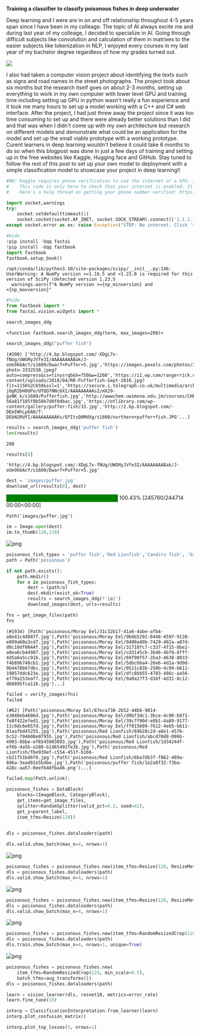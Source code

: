 **Training a classifier to classify poisonous fishes in deep underwater**

Deep learning and I were are in on and off relationship throughout 4-5 years span since I have been in my colleage. The topic of AI always excite me and during last year of my colleage, I decided to specialize in AI. Going through difficult subjects like convolution and calculation of them in matrixes to the easier subjects like tokenization in NLP, I enjoyed every courses in my last year of my bachelor degree regardless of how my grades turned out. 

![](/images/puffer.jpg)

I also had taken a computer vision project about identifying the texts such as signs and road names in the street photographs. The project took about six months but the research itself goes on about 2-3 months, setting up everything to work in my own computer with lower level GPU and training time including setting up GPU in python wasn't really a fun experience and it took me many hours to set up a model working with a C++ and C# web interface. After the project, I had just threw away the project since it was too time consuming to set up and there were already better solutions than I did and that was when I didn't come up with my own architecture but research on different models and demonstrate what could be an application for the model and set up the small viable prototype with a working prototype. Curent learners in deep learning wouldn't believe it could take 6 months to do so when this blogpost was done in just a few days of training and setting up in the free websites like Kaggle, Hugging face and GitHub. Stay tuned to follow the rest of this post to set up your own model to deployment with a simple classification model to showcase your project in deep learning!!  


```python
#NB: Kaggle requires phone verification to use the internet or a GPU. If you haven't done that yet, the cell below will fail
#    This code is only here to check that your internet is enabled. It doesn't do anything else.
#    Here's a help thread on getting your phone number verified: https://www.kaggle.com/product-feedback/135367

import socket,warnings
try:
    socket.setdefaulttimeout(1)
    socket.socket(socket.AF_INET, socket.SOCK_STREAM).connect(('1.1.1.1', 53))
except socket.error as ex: raise Exception("STOP: No internet. Click '>|' in top right and set 'Internet' switch to on")
```


```python
#hide
!pip install -Uqq fastai
!pip install -Uqq fastbook
import fastbook
fastbook.setup_book() 
```

    /opt/conda/lib/python3.10/site-packages/scipy/__init__.py:146: UserWarning: A NumPy version >=1.16.5 and <1.23.0 is required for this version of SciPy (detected version 1.23.5
      warnings.warn(f"A NumPy version >={np_minversion} and <{np_maxversion}"



```python
#hide
from fastbook import *
from fastai.vision.widgets import *
```


```python
search_images_ddg
```




    <function fastbook.search_images_ddg(term, max_images=200)>




```python
search_images_ddg("puffer fish")
```




    (#200) ['http://4.bp.blogspot.com/-XDgL7x-fNUg/UWGMyJVfe3I/AAAAAAAABak/J-oUe9kbAcY/s1600/Dwarf+Puffer+5.jpg','https://images.pexels.com/photos/3332538/pexels-photo-3332538.jpeg?auto=compress&cs=tinysrgb&h=750&w=1260','https://i1.wp.com/rangerrick.org/wp-content/uploads/2018/04/RR-Pufferfish-Sept-2016.jpg?fit=1156%2C650&ssl=1','https://secure.i.telegraph.co.uk/multimedia/archive/03084/puffer_fish_3084634k.jpg','http://stockarch.com/files/12/12/pufferfish.jpg','http://3.bp.blogspot.com/-jOgR2bH8OPo/UTQO7NNc6XI/AAAAAAAAAsI/mX29-gxNK_k/s1600/Pufferfish.jpg','http://wwwchem.uwimona.edu.jm/courses/CHEM2402/Crime/pufferfish.jpg','https://fthmb.tqn.com/83PGRHlPECO11q3FeKNTP_A5uYY=/2126x1413/filters:fill(auto,1)/dv511069-56a81f185f9b58b7d0f0dbac.jpg','https://otlibrary.com/wp-content/gallery/puffer-fish/33.jpg','http://2.bp.blogspot.com/-DEmIWhLp6A0/T-DEbN2RUfI/AAAAAAAAAKs/QfItsQ0MdXg/s1600/northern+puffer+fish.JPG'...]




```python
results = search_images_ddg('puffer fish')
len(results)
```




    200




```python
results[0]
```




    'http://4.bp.blogspot.com/-XDgL7x-fNUg/UWGMyJVfe3I/AAAAAAAABak/J-oUe9kbAcY/s1600/Dwarf+Puffer+5.jpg'




```python
dest = 'images/puffer.jpg'
download_url(results[0], dest)
```



<style>
    /* Turns off some styling */
    progress {
        /* gets rid of default border in Firefox and Opera. */
        border: none;
        /* Needs to be in here for Safari polyfill so background images work as expected. */
        background-size: auto;
    }
    progress:not([value]), progress:not([value])::-webkit-progress-bar {
        background: repeating-linear-gradient(45deg, #7e7e7e, #7e7e7e 10px, #5c5c5c 10px, #5c5c5c 20px);
    }
    .progress-bar-interrupted, .progress-bar-interrupted::-webkit-progress-bar {
        background: #F44336;
    }
</style>





<div>
  <progress value='245760' class='' max='244714' style='width:300px; height:20px; vertical-align: middle;'></progress>
  100.43% [245760/244714 00:00&lt;00:00]
</div>






    Path('images/puffer.jpg')




```python
im = Image.open(dest)
im.to_thumb(128,128)
```




    
![png](/images/output_9_0.png)
    




```python
poisonous_fish_types = 'puffer fish','Red Lionfish','Candiru fish', 'Great White Shark', 'Moray Eel', 'Tigerfish', 'Piranha fish', 'Stonefish', 'Atlantic Manta', 'Electric Eel'
path = Path('poisonous')
```


```python
if not path.exists():
    path.mkdir()
    for o in poisonous_fish_types:
        dest = (path/o)
        dest.mkdir(exist_ok=True)
        results = search_images_ddg(f'{o}')
        download_images(dest, urls=results)    
```


```python
fns = get_image_files(path)
fns
```




    (#1934) [Path('poisonous/Moray Eel/31c32b17-41a6-4abe-afb4-a8e41c4d087f.jpg'),Path('poisonous/Moray Eel/9b6b5292-8448-4597-9130-e099a60a3cd7.jpg'),Path('poisonous/Moray Eel/0400a40b-7429-402a-a87d-d0c10df0044f.jpg'),Path('poisonous/Moray Eel/31710fc7-c337-4f15-8be2-a0ea6cb44987.jpg'),Path('poisonous/Moray Eel/cd3145cb-3646-4bf8-8fff-4d5a6a5cc91b.jpg'),Path('poisonous/Moray Eel/69f98f57-2ba3-4638-8033-f4b896740cb1.jpg'),Path('poisonous/Moray Eel/5dbc6ba4-26e6-4d1a-9d9d-9b4478b6fdbc.jpg'),Path('poisonous/Moray Eel/0511c83b-250b-4c99-b611-19857ddc623e.jpg'),Path('poisonous/Moray Eel/dfc8bb55-4783-486c-aa56-e779a153eaf7.jpg'),Path('poisonous/Moray Eel/9a0a27f3-d16f-4d31-8c12-d68895fca116.jpg')...]




```python
failed = verify_images(fns)
failed
```




    (#62) [Path('poisonous/Moray Eel/87eca738-2b52-44b6-9014-e3840eb4606d.jpg'),Path('poisonous/Moray Eel/d9bf3dc1-3bce-4c90-b971-fe8f422efed1.jpg'),Path('poisonous/Moray Eel/39c7f90d-e8b1-4a89-9177-11c0dc6e657d.jpg'),Path('poisonous/Moray Eel/ff015699-7612-4eb5-b611-01aafbd45255.jpg'),Path('poisonous/Red Lionfish/69b28c2d-a8e1-4576-bc52-794608e07955.jpg'),Path('poisonous/Red Lionfish/abcd70d8-086b-4903-8bbe-ef6545903093.jpg'),Path('poisonous/Red Lionfish/1d34244f-ef6b-4a5b-a188-b1d65492fe3b.jpg'),Path('poisonous/Red Lionfish/fbe939ef-c554-451f-b166-cb21f51bd6f0.jpg'),Path('poisonous/Red Lionfish/6ba7db3f-f862-489a-886a-3ead81e5b4be.jpg'),Path('poisonous/puffer fish/1e2a8f32-f3ba-428c-aa57-0eefb40fba46.png')...]




```python
failed.map(Path.unlink);
```


```python
poisonous_fishes = DataBlock(
    blocks=(ImageBlock, CategoryBlock), 
    get_items=get_image_files, 
    splitter=RandomSplitter(valid_pct=0.2, seed=42),
    get_y=parent_label,
    item_tfms=Resize(128))
     
```


```python
dls = poisonous_fishes.dataloaders(path)
```


```python
dls.valid.show_batch(max_n=4, nrows=1)
```


    
![png](/images/output_17_0.png)
    



```python
poisonous_fishes = poisonous_fishes.new(item_tfms=Resize(128, ResizeMethod.Squish))
dls = poisonous_fishes.dataloaders(path)
dls.valid.show_batch(max_n=4, nrows=1)
```


    
![png](/images/output_18_0.png)
    



```python
poisonous_fishes = poisonous_fishes.new(item_tfms=Resize(128, ResizeMethod.Pad, pad_mode='zeros'))
dls = poisonous_fishes.dataloaders(path)
dls.valid.show_batch(max_n=4, nrows=1)
```


    
![png](/images/output_19_0.png)
    



```python
poisonous_fishes = poisonous_fishes.new(item_tfms=RandomResizedCrop(128, min_scale=0.3))
dls = poisonous_fishes.dataloaders(path)
dls.train.show_batch(max_n=4, nrows=1, unique=True)
```


    
![png](/images/output_20_0.png)
    



```python
poisonous_fishes = poisonous_fishes.new(
    item_tfms=RandomResizedCrop(224, min_scale=0.5),
    batch_tfms=aug_transforms())
dls = poisonous_fishes.dataloaders(path)
```


```python
learn = vision_learner(dls, resnet18, metrics=error_rate)
learn.fine_tune(10)
```


```python
interp = ClassificationInterpretation.from_learner(learn)
interp.plot_confusion_matrix()
```


```python
interp.plot_top_losses(5, nrows=1)
```
